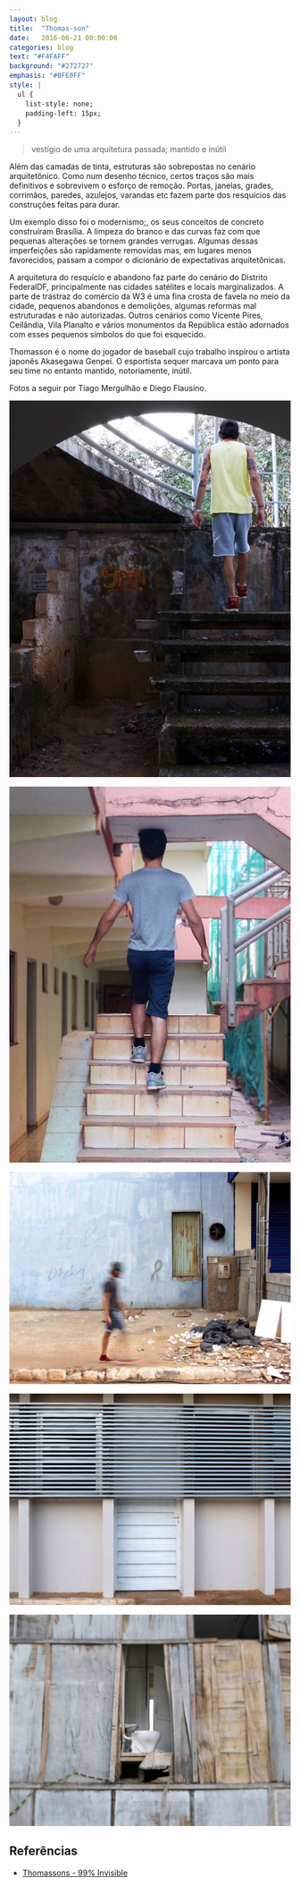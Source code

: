 ```yaml
---
layout: blog
title:  "Thomas-son"
date:   2016-06-21 00:00:00
categories: blog
text: "#F4FAFF"
background: "#272727"
emphasis: "#BFE0FF"
style: |
  ul {
    list-style: none;
    padding-left: 15px;
  }
---
```


> vestígio de uma arquitetura passada; mantido e inútil

Além das camadas de tinta, estruturas são sobrepostas no cenário arquitetônico.
Como num desenho técnico, certos traços são mais definitivos e sobrevivem o esforço de remoção.
Portas, janelas, grades, corrimãos, paredes, azulejos, varandas etc fazem parte dos resquícios das construções feitas para durar.

Um exemplo disso foi o modernismo;, os seus conceitos de concreto construíram Brasília.
A limpeza do branco e das curvas faz com que pequenas alterações se tornem grandes verrugas.
Algumas dessas imperfeições são rapidamente removidas mas, em lugares menos favorecidos, passam a compor o dicionário de expectativas arquitetônicas.

A arquitetura do resquício e abandono faz parte do cenário do Distrito FederalDF, principalmente nas cidades satélites e locais marginalizados.
A parte de trástraz do comércio da W3 é uma fina crosta de favela no meio da cidade, pequenos abandonos e demolições, algumas reformas mal estruturadas e não autorizadas.
Outros cenários como Vicente Pires, Ceilândia, Vila Planalto e vários monumentos da República estão adornados com esses pequenos símbolos do que foi esquecido.

Thomasson é o nome do jogador de baseball cujo trabalho inspirou o artista japonês Akasegawa Genpei.
O esportista sequer marcava um ponto para seu time no entanto mantido, notoriamente, inútil.

Fotos a seguir por Tiago Mergulhão e Diego Flausino.

![Year Walk](/assets/thomasson-escada-1.jpg)

![Year Walk](/assets/thomasson-escada-2.jpg)

![Year Walk](/assets/thomasson-porta-1.jpg)

![Year Walk](/assets/thomasson-porta-2.jpg)

![Year Walk](/assets/thomasson-sanitario.jpg)

## Referências

- [Thomassons - 99% Invisible](http://99percentinvisible.org/episode/thomassons/)
